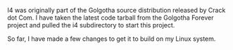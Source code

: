 I4 was originally part of the Golgotha source distribution released by Crack dot Com. I have taken the latest code tarball from the Golgotha Forever project and pulled the i4 subdirectory to start this project.

So far, I have made a few changes to get it to build on my Linux system.
